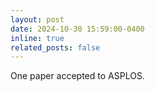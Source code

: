 ```yaml
---
layout: post
date: 2024-10-30 15:59:00-0400
inline: true
related_posts: false
---
```


One paper accepted to ASPLOS.
